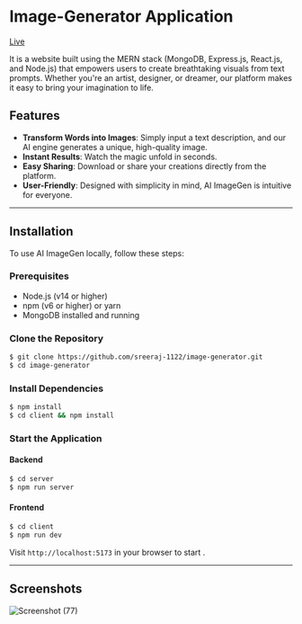 # Image-Generator Application 

[Live](https://imagify-qdyb.onrender.com/)   

It is a website built using the MERN stack (MongoDB, Express.js, React.js, and Node.js) that empowers users to create breathtaking visuals from text prompts. Whether you're an artist, designer, or dreamer, our platform makes it easy to bring your imagination to life.

## Features

- **Transform Words into Images**: Simply input a text description, and our AI engine generates a unique, high-quality image.
- **Instant Results**: Watch the magic unfold in seconds.
- **Easy Sharing**: Download or share your creations directly from the platform.
- **User-Friendly**: Designed with simplicity in mind, AI ImageGen is intuitive for everyone.

---

## Installation

To use AI ImageGen locally, follow these steps:

### Prerequisites
- Node.js (v14 or higher)
- npm (v6 or higher) or yarn
- MongoDB installed and running

### Clone the Repository
```bash
$ git clone https://github.com/sreeraj-1122/image-generator.git
$ cd image-generator
```

### Install Dependencies
```bash
$ npm install
$ cd client && npm install
```

### Start the Application

#### Backend
```bash
$ cd server
$ npm run server
```

#### Frontend
```bash
$ cd client
$ npm run dev
```

Visit `http://localhost:5173` in your browser to start .

---

## Screenshots


![Screenshot (77)](https://github.com/user-attachments/assets/6e4c05d6-0cef-4c00-b484-21929908bac3)

